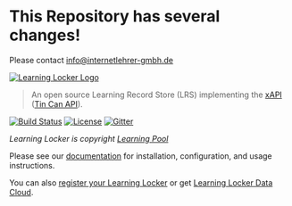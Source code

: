 # This Repository has several changes!

Please contact info@internetlehrer-gmbh.de


[![Learning Locker Logo](https://i.imgur.com/hP1yFKL.png)](http://learninglocker.net)
> An open source Learning Record Store (LRS) implementing the [xAPI](https://github.com/adlnet/xAPI-Spec/blob/master/xAPI.md) ([Tin Can API](http://tincanapi.com/)).

[![Build Status](https://travis-ci.org/LearningLocker/learninglocker.svg?branch=master)](https://travis-ci.org/LearningLocker/learninglocker)
[![License](https://poser.pugx.org/learninglocker/learninglocker/license.svg)](http://opensource.org/licenses/GPL-3.0)
[![Gitter](https://badges.gitter.im/Join%20Chat.svg)](https://gitter.im/LearningLocker/learninglocker?utm_source=badge&utm_medium=badge&utm_campaign=pr-badge&utm_content=badge)

*Learning Locker is copyright [Learning Pool](https://learningpool.com/)*

Please see our [documentation](http://docs.learninglocker.net) for installation, configuration, and usage instructions.

You can also [register your Learning Locker](https://learningpool.com/register-locker) or get [Learning Locker Data Cloud](https://learningpool.com/solutions/learning-record-store-learning-locker).
